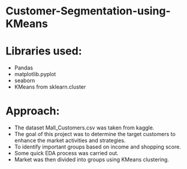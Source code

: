 # Customer-Segmentation-using-KMeans
# Libraries used:
* Pandas
* matplotlib.pyplot
* seaborn
* KMeans from sklearn.cluster
# Approach:
* The dataset Mall_Customers.csv was taken from kaggle.
* The goal of this project was to determine the target customers to enhance the market activities and strategies.
* To identify important groups based on income and shopping score.
* Some quick EDA process was carried out.
* Market was then divided into groups using KMeans clustering.
